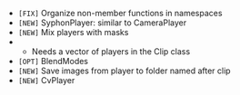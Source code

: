 - `[FIX]`  Organize non-member functions in namespaces
- `[NEW]`  SyphonPlayer: similar to CameraPlayer
- `[NEW]`  Mix players with masks
- - Needs a vector of players in the Clip class
- `[OPT]`  BlendModes
- `[NEW]`  Save images from player to folder named after clip
- `[NEW]`  CvPlayer
